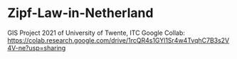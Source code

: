 # Zipf-Law-in-Netherland

GIS Project 2021 of University of Twente, ITC
Google Collab: https://colab.research.google.com/drive/1rcQR4s1GYl1Sr4w4TvqhC7B3s2V4V-ne?usp=sharing
